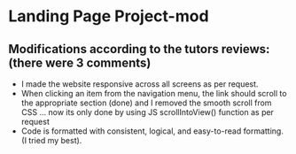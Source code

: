 # Landing Page Project-mod

## Modifications according to the tutors reviews: (there were 3 comments)
* I made the website responsive across all screens as per request.
* When clicking an item from the navigation menu, the link should scroll to the appropriate section (done) and I removed the smooth scroll from CSS ... now its only done by using JS scrollIntoView() function as per request
* Code is formatted with consistent, logical, and easy-to-read formatting. (I tried my best).

